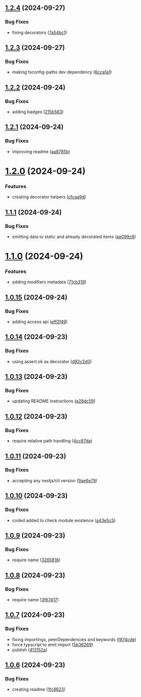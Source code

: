 ## [1.2.4](https://github.com/codibre/nestjs-auto-reflect-metadata-emitter/compare/v1.2.3...v1.2.4) (2024-09-27)


### Bug Fixes

* fixing decorators ([7a54bc1](https://github.com/codibre/nestjs-auto-reflect-metadata-emitter/commit/7a54bc1ecaefa89689564203ead61fbc41d434aa))

## [1.2.3](https://github.com/codibre/nestjs-auto-reflect-metadata-emitter/compare/v1.2.2...v1.2.3) (2024-09-27)


### Bug Fixes

* making tsconfig-paths dev dependency ([6cca1a1](https://github.com/codibre/nestjs-auto-reflect-metadata-emitter/commit/6cca1a1dedd468348249775e33313973f63aad9a))

## [1.2.2](https://github.com/codibre/nestjs-auto-reflect-metadata-emitter/compare/v1.2.1...v1.2.2) (2024-09-24)


### Bug Fixes

* adding badges ([215b583](https://github.com/codibre/nestjs-auto-reflect-metadata-emitter/commit/215b5833c5b1b356dff99ad8a04a80619c4baa0b))

## [1.2.1](https://github.com/codibre/nestjs-auto-reflect-metadata-emitter/compare/v1.2.0...v1.2.1) (2024-09-24)


### Bug Fixes

* improving readme ([aa8785b](https://github.com/codibre/nestjs-auto-reflect-metadata-emitter/commit/aa8785b46aafd044551e72768afac1d3daf61f2a))

# [1.2.0](https://github.com/codibre/nestjs-auto-reflect-metadata-emitter/compare/v1.1.1...v1.2.0) (2024-09-24)


### Features

* creating decorator helpers ([cfcaa9d](https://github.com/codibre/nestjs-auto-reflect-metadata-emitter/commit/cfcaa9dc2468e396d9b87447a67ee34c91b16884))

## [1.1.1](https://github.com/codibre/nestjs-auto-reflect-metadata-emitter/compare/v1.1.0...v1.1.1) (2024-09-24)


### Bug Fixes

* emitting data to static and already decorated items ([ae099c6](https://github.com/codibre/nestjs-auto-reflect-metadata-emitter/commit/ae099c6d974ed4b892f9271c2ce60cc3b2777ba0))

# [1.1.0](https://github.com/codibre/nestjs-auto-reflect-metadata-emitter/compare/v1.0.15...v1.1.0) (2024-09-24)


### Features

* adding modifiers metadata ([71cb319](https://github.com/codibre/nestjs-auto-reflect-metadata-emitter/commit/71cb319a7be0c026bf29c7ee615937dbfec76908))

## [1.0.15](https://github.com/codibre/nestjs-auto-reflect-metadata-emitter/compare/v1.0.14...v1.0.15) (2024-09-24)


### Bug Fixes

* adding access api ([eff2f49](https://github.com/codibre/nestjs-auto-reflect-metadata-emitter/commit/eff2f49c22b6c4d533a9ec5194de84dd3e03dcd3))

## [1.0.14](https://github.com/codibre/nestjs-auto-reflect-metadata-emitter/compare/v1.0.13...v1.0.14) (2024-09-23)


### Bug Fixes

* using assert.ok as decorator ([d92c2d0](https://github.com/codibre/nestjs-auto-reflect-metadata-emitter/commit/d92c2d06a452d3f8ba9f1cc0497c05988d4cc855))

## [1.0.13](https://github.com/codibre/nestjs-auto-reflect-metadata-emitter/compare/v1.0.12...v1.0.13) (2024-09-23)


### Bug Fixes

* updating README instructions ([e28dc59](https://github.com/codibre/nestjs-auto-reflect-metadata-emitter/commit/e28dc5927180edeca49dfe5bcd27c26a248a28ef))

## [1.0.12](https://github.com/codibre/nestjs-auto-reflect-metadata-emitter/compare/v1.0.11...v1.0.12) (2024-09-23)


### Bug Fixes

* require relative path handling ([4cc87da](https://github.com/codibre/nestjs-auto-reflect-metadata-emitter/commit/4cc87da2e7f78d1d0d4890a27fa999b0f1d957b3))

## [1.0.11](https://github.com/codibre/nestjs-auto-reflect-metadata-emitter/compare/v1.0.10...v1.0.11) (2024-09-23)


### Bug Fixes

* accepting any nestjs/cli version ([9ae6e79](https://github.com/codibre/nestjs-auto-reflect-metadata-emitter/commit/9ae6e793441c93edeaf8fcc4cead295f0de2af6f))

## [1.0.10](https://github.com/codibre/nestjs-auto-reflect-metadata-emitter/compare/v1.0.9...v1.0.10) (2024-09-23)


### Bug Fixes

* coded added to check module existence ([a43e5c5](https://github.com/codibre/nestjs-auto-reflect-metadata-emitter/commit/a43e5c56856915e4663beb5be98b7de1499135c5))

## [1.0.9](https://github.com/codibre/nestjs-auto-reflect-metadata-emitter/compare/v1.0.8...v1.0.9) (2024-09-23)


### Bug Fixes

* require name ([3265816](https://github.com/codibre/nestjs-auto-reflect-metadata-emitter/commit/32658165fd9f0f765f55d6c1f8b57b73402dcbb3))

## [1.0.8](https://github.com/codibre/nestjs-auto-reflect-metadata-emitter/compare/v1.0.7...v1.0.8) (2024-09-23)


### Bug Fixes

* require name ([3f67417](https://github.com/codibre/nestjs-auto-reflect-metadata-emitter/commit/3f67417107e3cac9e34ee1a195beb44f3ec4291a))

## [1.0.7](https://github.com/codibre/nestjs-auto-reflect-metadata-emitter/compare/v1.0.6...v1.0.7) (2024-09-23)


### Bug Fixes

* fixing importings, peerDependencies and keywords ([f874cde](https://github.com/codibre/nestjs-auto-reflect-metadata-emitter/commit/f874cdefc02ce52a0031dda9affd9e13b5bc1f8c))
* force typscript to emit import ([5b36269](https://github.com/codibre/nestjs-auto-reflect-metadata-emitter/commit/5b3626975c53ef532fe9d522c92fe4ec98fb3408))
* publish ([413152a](https://github.com/codibre/nestjs-auto-reflect-metadata-emitter/commit/413152a109f2a7b60ab6324a3363bb64a373aa12))

## [1.0.6](https://github.com/codibre/nestjs-auto-reflect-metadata-emitter/compare/v1.0.5...v1.0.6) (2024-09-23)


### Bug Fixes

* creating readme ([1fc8623](https://github.com/codibre/nestjs-auto-reflect-metadata-emitter/commit/1fc8623f6562139675f7cd19b41e6686cda64bc6))
